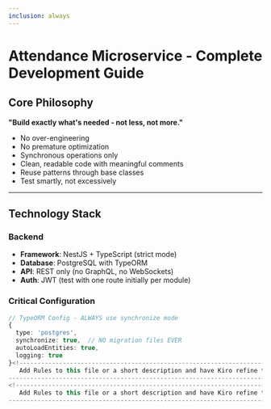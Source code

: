 ```yaml
---
inclusion: always
---
```


# Attendance Microservice - Complete Development Guide

## Core Philosophy

**"Build exactly what's needed - not less, not more."**

- No over-engineering
- No premature optimization
- Synchronous operations only
- Clean, readable code with meaningful comments
- Reuse patterns through base classes
- Test smartly, not excessively

---

## Technology Stack

### Backend
- **Framework**: NestJS + TypeScript (strict mode)
- **Database**: PostgreSQL with TypeORM
- **API**: REST only (no GraphQL, no WebSockets)
- **Auth**: JWT (test with one route initially per module)

### Critical Configuration
```typescript
// TypeORM Config - ALWAYS use synchronize mode
{
  type: 'postgres',
  synchronize: true,  // NO migration files EVER
  autoLoadEntities: true,
  logging: true
}<!------------------------------------------------------------------------------------
   Add Rules to this file or a short description and have Kiro refine them for you:   
-------------------------------------------------------------------------------------> 
<!------------------------------------------------------------------------------------
   Add Rules to this file or a short description and have Kiro refine them for you:   
-------------------------------------------------------------------------------------> 